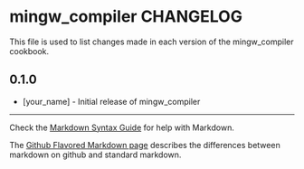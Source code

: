 mingw_compiler CHANGELOG
========================

This file is used to list changes made in each version of the mingw_compiler cookbook.

0.1.0
-----
- [your_name] - Initial release of mingw_compiler

- - -
Check the [Markdown Syntax Guide](http://daringfireball.net/projects/markdown/syntax) for help with Markdown.

The [Github Flavored Markdown page](http://github.github.com/github-flavored-markdown/) describes the differences between markdown on github and standard markdown.
